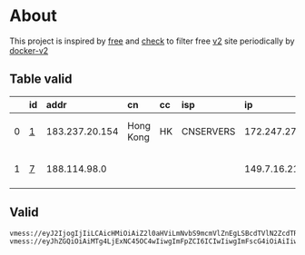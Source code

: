 
# About

This project is inspired by [free](https://github.com/freefq/free) and [check](https://github.com/yeahwu/check) to filter free [v2](https://github.com/v2fly/v2ray-core) site periodically by [docker-v2](https://hub.docker.com/r/v2ray/official)

    

## Table valid
|    | id                 | addr           | cn        | cc   | isp       | ip            | chatgpt          |
|---:|:-------------------|:---------------|:----------|:-----|:----------|:--------------|:-----------------|
|  0 | [1](config/1.json) | 183.237.20.154 | Hong Kong | HK   | CNSERVERS | 172.247.27.10 | Yes (Region: US) |
|  1 | [7](config/7.json) | 188.114.98.0   |           |      |           | 149.7.16.213  | Yes (Region: GB) |

## Valid
```
vmess://eyJ2IjogIjIiLCAicHMiOiAiZ2l0aHViLmNvbS9mcmVlZnEgLSBcdTVlN2ZcdTRlMWNcdTc3MDFcdTc5ZmJcdTUyYTggMSIsICJhZGQiOiAiMTgzLjIzNy4yMC4xNTQiLCAicG9ydCI6ICI0MDA5NSIsICJpZCI6ICI0MTgwNDhhZi1hMjkzLTRiOTktOWIwYy05OGNhMzU4MGRkMjQiLCAiYWlkIjogIjY0IiwgInNjeSI6ICJhdXRvIiwgIm5ldCI6ICJ0Y3AiLCAidHlwZSI6ICJub25lIiwgImhvc3QiOiAiIiwgInBhdGgiOiAiLyIsICJ0bHMiOiAiIiwgInNuaSI6ICIiLCAiYWxwbiI6ICIifQ==
vmess://eyJhZGQiOiAiMTg4LjExNC45OC4wIiwgImFpZCI6ICIwIiwgImFscG4iOiAiIiwgImZwIjogIiIsICJob3N0IjogIm9kZWxpYS5hdXRvcyIsICJpZCI6ICIwM2ZjYzYxOC1iOTNkLTY3OTYtNmFlZC04YTM4Yzk3NWQ1ODEiLCAibmV0IjogIndzIiwgInBhdGgiOiAibGlua3Z3cyIsICJwb3J0IjogIjQ0MyIsICJwcyI6ICJnaXRodWIuY29tL2ZyZWVmcSAtIFx1NWRmNFx1ODk3Zlx1NTcyM1x1NGZkZFx1N2Y1N0Nsb3VkRmxhcmVcdTgyODJcdTcwYjkgNyIsICJzY3kiOiAiYXV0byIsICJzbmkiOiAib2RlbGlhLmF1dG9zIiwgInRscyI6ICJ0bHMiLCAidHlwZSI6ICIiLCAidiI6ICIyIn0=
```

